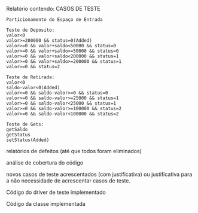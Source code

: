 
Relatório contendo:
CASOS DE TESTE

    Particionamento do Espaço de Entrada

    Teste de Deposito:
    valor<0
    valor>=200000 && status=0(Added)
    valor>=0 && valor+saldo<50000 && status=0
    valor>=0 && valor+saldo>=50000 && status=0
    valor>=0 && valor+saldo<200000 && status=1
    valor>=0 && valor+saldo>=200000 && status=1
    valor>=0 && status=2
   
    Teste de Retirada:
    valor<0
    saldo-valor<0(Added)
    valor>=0 && saldo-valor>=0 && status=0
    valor>=0 && saldo-valor>=25000 && status=1
    valor>=0 && saldo-valor<25000 && status=1
    valor>=0 && saldo-valor>=100000 && status=2
    valor>=0 && saldo-valor<100000 && status=2

    Teste de Gets:
    getSaldo
    getStatus
    setStatus(Added)


relatórios de defeitos (até que todos foram eliminados)

análise de cobertura do código

novos casos de teste acrescentados (com justificativa) ou justificativa para a não necessidade de acrescentar casos de teste.


Código do driver de teste implementado

Código da classe implementada
